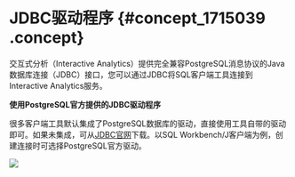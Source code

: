 # JDBC驱动程序 {#concept_1715039 .concept}

交互式分析（Interactive Analytics）提供完全兼容PostgreSQL消息协议的Java数据库连接（JDBC）接口，您可以通过JDBC将SQL客户端工具连接到Interactive Analytics服务。

**使用PostgreSQL官方提供的JDBC驱动程序**

很多客户端工具默认集成了PostgreSQL数据库的驱动，直接使用工具自带的驱动即可。如果未集成，可从[JDBC官网](https://jdbc.postgresql.org/?spm=a2c4g.11186623.2.7.3eaf12a8I631Qr)下载。以SQL Workbench/J客户端为例，创建连接时可选择PostgreSQL官方驱动。

![](http://static-aliyun-doc.oss-cn-hangzhou.aliyuncs.com/assets/img/1332511/156810123755608_zh-CN.png)

